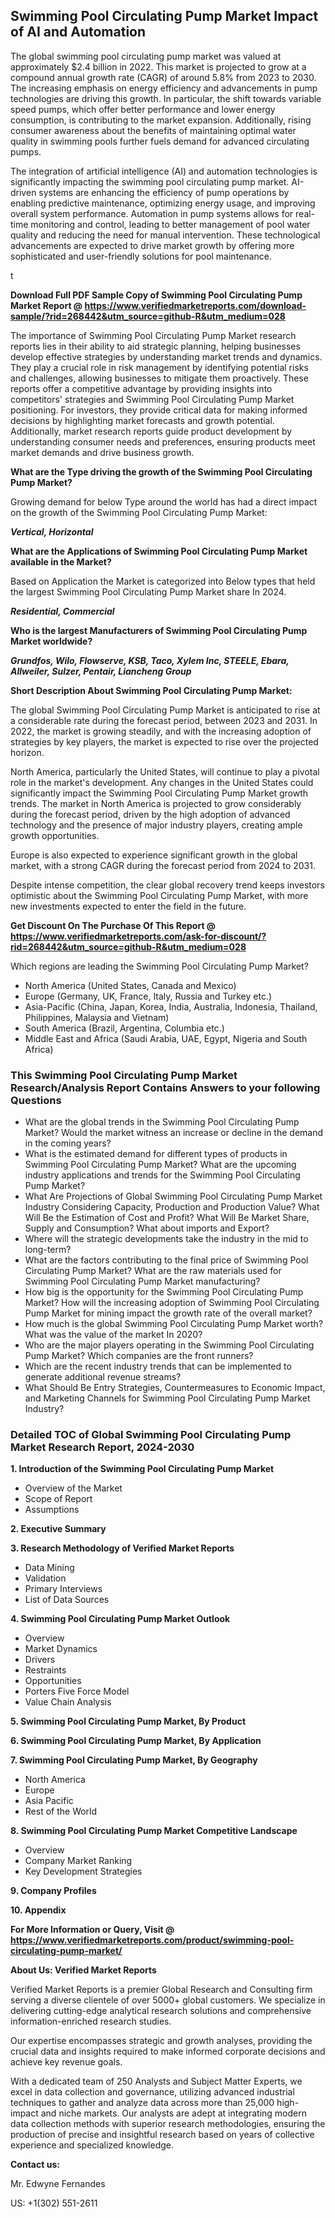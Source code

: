 <h2>Swimming Pool Circulating Pump Market Impact of AI and Automation</h2><p>The global swimming pool circulating pump market was valued at approximately $2.4 billion in 2022. This market is projected to grow at a compound annual growth rate (CAGR) of around 5.8% from 2023 to 2030. The increasing emphasis on energy efficiency and advancements in pump technologies are driving this growth. In particular, the shift towards variable speed pumps, which offer better performance and lower energy consumption, is contributing to the market expansion. Additionally, rising consumer awareness about the benefits of maintaining optimal water quality in swimming pools further fuels demand for advanced circulating pumps.</p><p>The integration of artificial intelligence (AI) and automation technologies is significantly impacting the swimming pool circulating pump market. AI-driven systems are enhancing the efficiency of pump operations by enabling predictive maintenance, optimizing energy usage, and improving overall system performance. Automation in pump systems allows for real-time monitoring and control, leading to better management of pool water quality and reducing the need for manual intervention. These technological advancements are expected to drive market growth by offering more sophisticated and user-friendly solutions for pool maintenance.</p>t</p><p id="" class=""><strong>Download Full PDF Sample Copy of Swimming Pool Circulating Pump Market Report @ <a href="https://www.verifiedmarketreports.com/download-sample/?rid=268442&utm_source=github-R&utm_medium=028" target="_blank">https://www.verifiedmarketreports.com/download-sample/?rid=268442&utm_source=github-R&utm_medium=028</a></strong></p><p>The importance of&nbsp;Swimming Pool Circulating Pump Market research reports lies in their ability to aid strategic planning, helping businesses develop effective strategies by understanding market trends and dynamics. They play a crucial role in risk management by identifying potential risks and challenges, allowing businesses to mitigate them proactively. These reports offer a competitive advantage by providing insights into competitors' strategies and Swimming Pool Circulating Pump Market positioning. For investors, they provide critical data for making informed decisions by highlighting market forecasts and growth potential. Additionally, market research reports guide product development by understanding consumer needs and preferences, ensuring products meet market demands and drive business growth.</p><p><strong>What are the&nbsp;Type driving the growth of the Swimming Pool Circulating Pump Market?</strong></p><p id="" class="">Growing demand for below Type around the world has had a direct impact on the growth of the Swimming Pool Circulating Pump Market:</p><em><strong>Vertical, Horizontal</strong></em></p><strong>What are the&nbsp;Applications&nbsp;of Swimming Pool Circulating Pump Market available in the Market?</strong></p><p id="" class="">Based on Application the Market is categorized into Below types that held the largest Swimming Pool Circulating Pump Market share In 2024.</p><em><strong>Residential, Commercial</strong></em></p><strong>Who is the largest Manufacturers of Swimming Pool Circulating Pump Market worldwide?</strong></p><p><em><strong>Grundfos, Wilo, Flowserve, KSB, Taco, Xylem Inc, STEELE, Ebara, Allweiler, Sulzer, Pentair, Liancheng Group</strong></em></p><p id="" class=""><strong>Short Description About Swimming Pool Circulating Pump Market:</strong></p><p>The global Swimming Pool Circulating Pump Market is anticipated to rise at a considerable rate during the forecast period, between 2023 and 2031. In 2022, the market is growing steadily, and with the increasing adoption of strategies by key players, the market is expected to rise over the projected horizon.</p><p>North America, particularly the United States, will continue to play a pivotal role in the market's development. Any changes in the United States could significantly impact the Swimming Pool Circulating Pump Market growth trends. The market in North America is projected to grow considerably during the forecast period, driven by the high adoption of advanced technology and the presence of major industry players, creating ample growth opportunities.</p><p>Europe is also expected to experience significant growth in the global market, with a strong CAGR during the forecast period from 2024 to 2031.</p><p>Despite intense competition, the clear global recovery trend keeps investors optimistic about the Swimming Pool Circulating Pump Market, with more new investments expected to enter the field in the future.</p><p id="" class=""><strong>Get Discount On The Purchase Of This Report @ <a href="https://www.verifiedmarketreports.com/ask-for-discount/?rid=268442&utm_source=github-R&utm_medium=028" target="_blank">https://www.verifiedmarketreports.com/ask-for-discount/?rid=268442&utm_source=github-R&utm_medium=028</a></strong></p>Which regions are leading the Swimming Pool Circulating Pump Market?</p><ul><li>North America (United States, Canada and Mexico)</li><li>Europe (Germany, UK, France, Italy, Russia and Turkey etc.)</li><li>Asia-Pacific (China, Japan, Korea, India, Australia, Indonesia, Thailand, Philippines, Malaysia and Vietnam)</li><li>South America (Brazil, Argentina, Columbia etc.)</li><li>Middle East and Africa (Saudi Arabia, UAE, Egypt, Nigeria and South Africa)</li></ul><h3 id="" class="">This Swimming Pool Circulating Pump Market Research/Analysis Report Contains Answers to your following Questions</h3><ul><li>What are the global trends in the Swimming Pool Circulating Pump Market? Would the market witness an increase or decline in the demand in the coming years?</li><li>What is the estimated demand for different types of products in Swimming Pool Circulating Pump Market? What are the upcoming industry applications and trends for the Swimming Pool Circulating Pump Market?</li><li>What Are Projections of Global Swimming Pool Circulating Pump Market Industry Considering Capacity, Production and Production Value? What Will Be the Estimation of Cost and Profit? What Will Be Market Share, Supply and Consumption? What about imports and Export?</li><li>Where will the strategic developments take the industry in the mid to long-term?</li><li>What are the factors contributing to the final price of Swimming Pool Circulating Pump Market? What are the raw materials used for Swimming Pool Circulating Pump Market manufacturing?</li><li>How big is the opportunity for the Swimming Pool Circulating Pump Market? How will the increasing adoption of Swimming Pool Circulating Pump Market for mining impact the growth rate of the overall market?</li><li>How much is the global Swimming Pool Circulating Pump Market worth? What was the value of the market In 2020?</li><li>Who are the major players operating in the Swimming Pool Circulating Pump Market? Which companies are the front runners?</li><li>Which are the recent industry trends that can be implemented to generate additional revenue streams?</li><li>What Should Be Entry Strategies, Countermeasures to Economic Impact, and Marketing Channels for Swimming Pool Circulating Pump Market Industry?</li></ul><h3 id="" class="">Detailed TOC of Global Swimming Pool Circulating Pump Market Research Report, 2024-2030</h3><p id="" class=""><strong>1. Introduction of the Swimming Pool Circulating Pump Market</strong></p><ul><li>Overview of the Market</li><li>Scope of Report</li><li>Assumptions</li></ul><p id="" class=""><strong>2. Executive Summary</strong></p><p id="" class=""><strong>3. Research Methodology of Verified Market Reports</strong></p><ul><li>Data Mining</li><li>Validation</li><li>Primary Interviews</li><li>List of Data Sources</li></ul><p id="" class=""><strong>4. Swimming Pool Circulating Pump Market Outlook</strong></p><ul><li>Overview</li><li>Market Dynamics</li><li>Drivers</li><li>Restraints</li><li>Opportunities</li><li>Porters Five Force Model</li><li>Value Chain Analysis</li></ul><p id="" class=""><strong>5. Swimming Pool Circulating Pump Market, By Product</strong></p><p id="" class=""><strong>6. Swimming Pool Circulating Pump Market, By Application</strong></p><p id="" class=""><strong>7. Swimming Pool Circulating Pump Market, By Geography</strong></p><ul><li>North America</li><li>Europe</li><li>Asia Pacific</li><li>Rest of the World</li></ul><p id="" class=""><strong>8. Swimming Pool Circulating Pump Market Competitive Landscape</strong></p><ul><li>Overview</li><li>Company Market Ranking</li><li>Key Development Strategies</li></ul><p id="" class=""><strong>9. Company Profiles</strong></p><p id="" class=""><strong>10. Appendix</strong></p><p id="" class=""><strong>For More Information or Query, Visit @ <a href="https://www.verifiedmarketreports.com/product/swimming-pool-circulating-pump-market/" target="_blank">https://www.verifiedmarketreports.com/product/swimming-pool-circulating-pump-market/</a></strong></p><p id="" class=""><strong>About Us: Verified Market Reports</strong></p><p id="" class="">Verified Market Reports is a premier Global Research and Consulting firm serving a diverse clientele of over 5000+ global customers. We specialize in delivering cutting-edge analytical research solutions and comprehensive information-enriched research studies.</p><p id="" class="">Our expertise encompasses strategic and growth analyses, providing the crucial data and insights required to make informed corporate decisions and achieve key revenue goals.</p><p id="" class="">With a dedicated team of 250 Analysts and Subject Matter Experts, we excel in data collection and governance, utilizing advanced industrial techniques to gather and analyze data across more than 25,000 high-impact and niche markets. Our analysts are adept at integrating modern data collection methods with superior research methodologies, ensuring the production of precise and insightful research based on years of collective experience and specialized knowledge.</p><p id="" class=""><strong>Contact us:</strong></p><p id="" class="">Mr. Edwyne Fernandes</p><p id="" class="">US: +1(302) 551-2611</p>